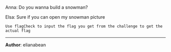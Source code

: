 Anna: Do you wanna build a snowman? 

Elsa: Sure if you can open my snowman picture

`Use flagCheck to input the flag you get from the challenge to get the actual flag`

---
**Author**: elianabean